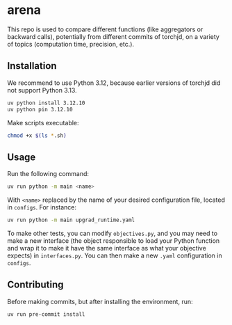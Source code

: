 # arena
This repo is used to compare different functions (like aggregators or backward calls), potentially from different commits of torchjd,
on a variety of topics (computation time, precision, etc.).

## Installation

We recommend to use Python 3.12, because earlier versions of torchjd did not support Python 3.13.
```bash
uv python install 3.12.10
uv python pin 3.12.10
```

Make scripts executable:
```bash
chmod +x $(ls *.sh)
```

## Usage

Run the following command:
```bash
uv run python -m main <name>
```
With `<name>` replaced by the name of your desired configuration file, located in `configs`. For instance:
```bash
uv run python -m main upgrad_runtime.yaml
```

To make other tests, you can modify `objectives.py`, and you may need to make a new interface (the object responsible to
load your Python function and wrap it to make it have the same interface as what your objective expects) in
`interfaces.py`. You can then make a new `.yaml` configuration in `configs`.

## Contributing

Before making commits, but after installing the environment, run:
```bash
uv run pre-commit install
```
